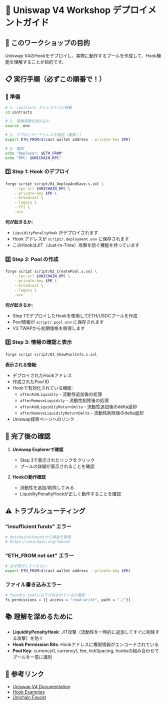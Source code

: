 # 🚨 Uniswap V4 Workshop デプロイメントガイド

## 🎯 このワークショップの目的

Uniswap V4のHookをデプロイし、実際に動作するプールを作成して、Hook機能を理解することが目的です。

## 📋 実行手順（必ずこの順番で！）

### 🔧 準備

```bash
# 1. contracts ディレクトリに移動
cd contracts

# 2. 環境変数を読み込む
source .env

# 3. デプロイヤーアドレスを設定（重要！）
export ETH_FROM=$(cast wallet address --private-key $PK)

# 4. 確認
echo "Deployer: $ETH_FROM"
echo "RPC: $UNICHAIN_RPC"
```

### 1️⃣ Step 1: Hook のデプロイ

```bash
forge script script/01_DeployAndSave.s.sol \
    --rpc-url $UNICHAIN_RPC \
    --private-key $PK \
    --broadcast \
    --legacy \
    --ffi \
    -vvv
```

**何が起きるか:**
- `LiquidityPenaltyHook` がデプロイされます
- Hook アドレスが `script/.deployment.env` に保存されます
- このHookはJIT（Just-In-Time）攻撃を防ぐ機能を持っています

### 2️⃣ Step 2: Pool の作成

```bash
forge script script/02_CreatePool.s.sol \
    --rpc-url $UNICHAIN_RPC \
    --private-key $PK \
    --broadcast \
    --legacy \
    -vvv
```

**何が起きるか:**
- Step 1でデプロイしたHookを使用してETH/USDCプールを作成
- Pool情報が `script/.pool.env` に保存されます
- V3 TWAPから初期価格を取得します

### 3️⃣ Step 3: 情報の確認と表示

```bash
forge script script/03_ShowPoolInfo.s.sol
```

**表示される情報:**
- デプロイされたHookアドレス
- 作成されたPool ID
- Hookで有効化されている機能:
  - `afterAddLiquidity` - 流動性追加後の処理
  - `afterRemoveLiquidity` - 流動性削除後の処理
  - `afterAddLiquidityReturnDelta` - 流動性追加後のdelta返却
  - `afterRemoveLiquidityReturnDelta` - 流動性削除後のdelta返却
- Uniswap探索ページへのリンク

## 🎉 完了後の確認

1. **Uniswap Explorerで確認**
   - Step 3で表示されたリンクをクリック
   - プールの詳細が表示されることを確認

2. **Hookの動作確認**
   - 流動性を追加/削除してみる
   - LiquidityPenaltyHookが正しく動作することを確認

## ⚠️ トラブルシューティング

### "insufficient funds" エラー
```bash
# Unichainのfaucetから資金を取得
# https://unichain.org/faucet
```

### "ETH_FROM not set" エラー
```bash
# 必ず実行してください
export ETH_FROM=$(cast wallet address --private-key $PK)
```

### ファイル書き込みエラー
```bash
# foundry.tomlに以下が含まれているか確認
fs_permissions = [{ access = "read-write", path = "./"}]
```

## 📚 理解を深めるために

- **LiquidityPenaltyHook**: JIT攻撃（流動性を一時的に追加してすぐに削除する攻撃）を防ぐ
- **Hook Permission Bits**: Hookアドレスに権限情報がエンコードされている
- **Pool Key**: currency0, currency1, fee, tickSpacing, hooksの組み合わせでプールを一意に識別

## 🔗 参考リンク

- [Uniswap V4 Documentation](https://docs.uniswap.org/contracts/v4/overview)
- [Hook Examples](https://github.com/Uniswap/v4-core/tree/main/src/test)
- [Unichain Faucet](https://unichain.org/faucet)
